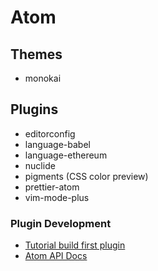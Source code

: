# Atom

## Themes

- monokai

## Plugins

- editorconfig
- language-babel
- language-ethereum
- nuclide
- pigments (CSS color preview)
- prettier-atom
- vim-mode-plus


### Plugin Development

- [Tutorial build first plugin](https://github.com/blog/2231-building-your-first-atom-plugin)
- [Atom API Docs](https://atom.io/docs/api/v1.9.4/)